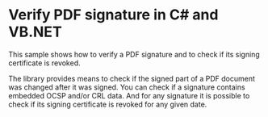 # Verify PDF signature in C# and VB.NET
This sample shows how to verify a PDF signature and to check if its signing certificate is revoked.

The library provides means to check if the signed part of a PDF document was changed after it was signed. You can check if a signature contains embedded OCSP and/or CRL data. And for any signature it is possible to check if its signing certificate is revoked for any given date.